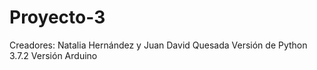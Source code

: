 # Proyecto-3

Creadores: Natalia Hernández y Juan David Quesada
Versión de Python 3.7.2 Versión Arduino 
